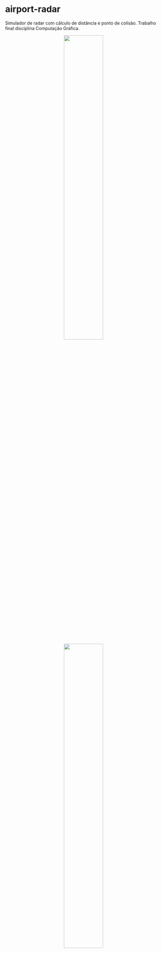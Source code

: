 # airport-radar
Simulador de radar com cálculo de distância e ponto de colisão. Trabalho final disciplina Computação Gráfica.

<p align="center">
    <img width="50%" src="https://i.ibb.co/9VXL1sx/Radar1.png">
    <img width="50%" style="margin-top=5px;" src="https://i.ibb.co/NVvNYzp/Radar2.png">
    <img width="50%" style="margin-top=5px;" src="https://i.ibb.co/VCJ6vVw/radar4.png">
</p>
